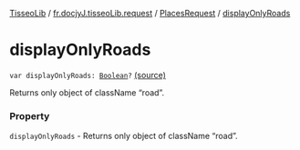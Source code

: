[TisseoLib](../../index.md) / [fr.docjyJ.tisseoLib.request](../index.md) / [PlacesRequest](index.md) / [displayOnlyRoads](./display-only-roads.md)

# displayOnlyRoads

`var displayOnlyRoads: `[`Boolean`](https://kotlinlang.org/api/latest/jvm/stdlib/kotlin/-boolean/index.html)`?` [(source)](https://github.com/docjyJ/TisseoLib/tree/master/src/main/kotlin/fr/docjyJ/tisseoLib/request/PlacesRequest.kt#L45)

Returns only object of className “road”.

### Property

`displayOnlyRoads` - Returns only object of className “road”.
